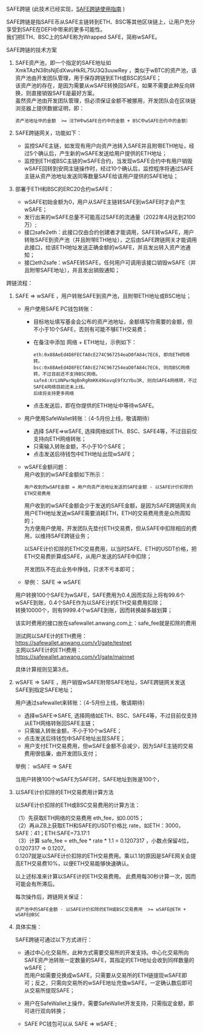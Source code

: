 SAFE跨链 (此技术已经实现，[SAFE跨链使用指南](https://github.com/SAFE-anwang/SAFE4-doc/blob/main/doc/crosschain-readme.md) )

SAFE跨链是指SAFE币从SAFE主链转到ETH、BSC等其他区块链上，让用户充分享受到SAFE在DEFI中带来的更多可能性。   
我们把ETH、BSC上的SAFE称为Wrapped SAFE，简称wSAFE。   

SAFE跨链的技术方案    

1. SAFE资产池，即一个指定的SAFE地址如 XmkTAzN38tsNjEdXwuHkRL75U3Q3uuwRey ，类似于wBTC的资产池，该资产池由开发团队管理，用于保存跨链到ETH或BSC的SAFE；  
   该资产池的存在，是因为需要从wSAFE转换回SAFE，如果不需要此种反向转换，则直接销毁SAFE是最好方案。  
   虽然资产池由开发团队管理，但必须保证金额不被挪用，开发团队会在区块链浏览器上提供数据证明，即：  
   
   ```
   资产池地址中的金额  >=（ETH中wSAFE合约中的金额 + BSC中wSAFE合约中的金额）
   ```
   
2. SAFE跨链网关，功能如下：  
   - 监控SAFE主链，如发现有用户向资产池转入SAFE并且附带ETH地址，经过5个确认后，产生新的wSAFE发送给用户提供的ETH地址；  
   - 监控到ETH或BSC主链的wSAFE合约，当发现wSAFE合约中有用户销毁wSAFE回转到安网主链操作时，经过10个确认后，监控程序将通过SAFE主链从资产池地址发送同等数量SAFE给该用户提供的SAFE地址；  

3. 部署于ETH和BSC的ERC20合约wSAFE：    
   - wSAFE初始金额为0，用户从SAFE主链转SAFE到wSAFE时才会产生wSAFE；  
   - 发行出来的wSAFE总量不可能高过SAFE的流通量（2022年4月达到2100万）;
   - 接口safe2eth：此接口仅由合约创建者才能调用，SAFE转wSAFE，用户转账SAFE到资产池（并且附带ETH地址），之后由SAFE跨链网关才能调用此接口，给该ETH地址发送正确金额的wSAFE，并且发出转入资产池通知；
   - 接口eth2safe：wSAFE转SAFE，任何用户可调用该接口销毁wSAFE（并且附带SAFE地址），并且发出销毁通知；

跨链流程：

1. SAFE => wSAFE ，用户转账SAFE到资产池，且附带ETH地址或BSC地址；  

   - 用户使用SAFE PC钱包转账：
     - 目标地址填写基金会公布的资产池地址，金额填写你需要的金额，但不小于10个SAFE，否则有可能不够ETH交易费；  
     - 在备注中添加 网络 + ETH地址，示例如下：
     
        ```
        eth:0x88AeEd4D8FECfA0cE274C967254eaD0fA84c7EC6, 即向ETH网络转。   
        bsc:0x88AeEd4D8FECfA0cE274C967254eaD0fA84c7EC6, 则向BSC网络转，不过目前还不支持BSC网络。  
        safe4:XrLUNPwrNgBnRgRmKK49GxvqE9fXzYbu3R, 则向SAFE4网络转，不过SAFE4网络目前还未上线。  
        后续将支持更多网络  
        ```
        
     - 点击发送后，即在你提供的ETH地址中等待wSAFE。
     
   - 用户使用SafeWallet转账：（4-5月份上线，敬请期待）
     - 选择 SAFE=>wSAFE, 选择网络如ETH、BSC、SAFE4等，不过目前仅支持向ETH网络转账；
     - 只需输入转账金额，不小于10个SAFE；
     - 点击发送后待钱包中ETH地址出现wSAFE；

   - wSAFE金额问题：  
     用户收到的wSAFE金额如下所示：
     
      ```
      用户收到的wSAFE金额 = 用户向资产池地址发送的SAFE金额 - 以SAFE计价扣除的ETH交易费用  
      ```  
      
     用户收到的wSAFE金额会少于发送的SAFE金额，是因为SAFE跨链网关向用户ETH地址发送wSAFE需要消耗ETH，ETH的交易费用贵是众所周知的；  
     为方便用户使用，开发团队先垫付ETH交易费，但从SAFE中扣除相应的费用，以维持SAFE跨链业务；
     
     以SAFE计价扣除的ETHC交易费用，以当时SAFE、ETH的USDT价格，把ETH交易费折算成SAFE，从用户发送的SAFE中扣除；   
     
     开发团队不在此业务中挣钱，只求不亏本即可；
     
   - 举例： SAFE => wSAFE  
 
   用户转换100个SAFE为wSAFE，SAFE费用为0.4,因而实际上将有99.6个wSAFE到账，0.4个SAFE作为以SAFE计的ETH交易费用扣除；    
   转换10000个，则有9999.4个wSAFE到账，因而转换越多越划算；  
   
   该实时费用的接口放在safewallet.anwang.com上：safe_fee就是扣除的费用  
   
   测试网以SAFE计的ETH费用：https://safewallet.anwang.com/v1/gate/testnet    
   主网以SAFE计的ETH费用：  https://safewallet.anwang.com/v1/gate/mainnet  
   
   具体计算规则见第3点。
   
2. wSAFE => SAFE ，用户销毁wSAFE附带SAFE地址，SAFE跨链网关发送SAFE到指定SAFE地址；    

   用户通过safewallet来转账：（4-5月份上线，敬请期待）  
   - 选择wSAFE=>SAFE, 选择网络如ETH、BSC、SAFE4等，不过目前仅支持从ETH网络转账回SAFE主链；  
   - 只需输入转账金额，不小于10个wSAFE；  
   - 点击发送后待钱包中SAFE地址出现SAFE；  
   - 用户支付ETH交易费用，但wSAFE金额不会减少，因为SAFE主链的交易费用很低廉，由开发团队支付；  
   
   举例： wSAFE => SAFE  
   
   当用户转换100个wSAFE为SAFE时，SAFE地址到账是100个，  
   
3. 以SAFE计价扣除的ETH交易费用计算方法
   
   以SAFE计价扣除的ETH或BSC交易费用的计算方法：  
   
   （1）先获取ETH网络的交易费用 eth_fee，如0.0015；  
   （2）再从ZB上获取ETH和SAFE的USDT价格比 rate，如ETH：3000，SAFE：41；ETH:SAFE=73.17:1   
   （3）计算 safe_fee = eth_fee * rate * 1.1 = 0.1207317 ，小数点保留4位，0.1207317  => 0.1207。  
       0.1207就是以SAFE计价扣除的ETH交易费用。乘以1.1的原因是SAFE网关会提高ETH交易费10%，以便ETH交易能够快速确认。
   
   以上述标准来计算以SAFE计的ETH交易费用。 此费用每30秒计算一次，因而可能会有所滞后。
   
   每次操作后，跨链网关保证：
   
   ```
   资产池中的SAFE金额 - 以SAFE计价扣除的ETH或BSC交易费用  >= wSAFE@ETH + wSAFE@BSC   
   ```

4. 具体实施：  

    SAFE跨链可通过以下方式进行：  

   - 通过中心化交易所，此种方式需要交易所的开发支持。中心化交易所向SAFE资产池转账一定数量的SAFE，其指定的ETH地址会收到同样数量的wSAFE；  
     而用户如需要兑换成wSAFE，只需要从交易所的ETH链提现wSAFE即可；反之，只需向交易所的wSAFE地址充值wSAFE，一定确认数后即可从交易所提现SAFE；  
  
   - 用户在SafeWallet上操作，需要SafeWallet开发支持，只需指定金额，即可进行双向转换；

   - SAFE PC钱包可以从 SAFE => wSAFE ;  
